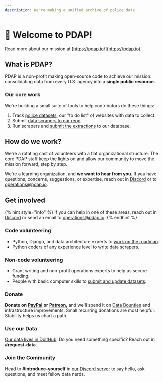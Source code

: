 ```yaml
---
description: We're making a unified archive of police data.
---
```


# 👋 Welcome to PDAP!

Read more about our mission at [https://pdap.io/](https://pdap.io).

## What is PDAP?

PDAP is a non-profit making open-source code to achieve our mission: consolidating data from every U.S. agency into a **single public resource.**

### Our core work

We're building a small suite of tools to help contributors do these things:

1. Track [police datasets](activities/submit-or-update-datasets/what-are-datasets.md), our "to do list" of websites with data to collect.
2. Submit [data scrapers to our repo](https://github.com/Police-Data-Accessibility-Project/PDAP-Scrapers).
3. Run scrapers and [submit the extractions](components/data-intake.md) to our database.

## How do we work?

We're a rotating cast of volunteers with a flat organizational structure. The core PDAP staff keep the lights on and allow our community to move the mission forward, step by step.

We're a learning organization, and **we want to hear from you.** If you have questions, concerns, suggestions, or expertise, reach out in [Discord](https://discord.com/invite/cn2ZpVTdw7) or to [operations@pdap.io](mailto:operations@pdap.io).

## Get involved

{% hint style="info" %}
If you can help in one of these areas, reach out in [Discord](https://discord.gg/wMqex8nKZJ) or send an email to operations@pdap.io.
{% endhint %}

### Code volunteering

* Python, Django, and data architecture experts to [work on the roadmap](https://github.com/orgs/Police-Data-Accessibility-Project/projects/17).
* Python coders of any experience level to [write data scrapers](https://github.com/Police-Data-Accessibility-Project/PDAP-Scrapers/blob/main/CONTRIBUTING.md).

### Non-code volunteering

* Grant writing and non-profit operations experts to help us secure funding.
* People with basic computer skills to [submit and update datasets](activities/submit-or-update-datasets/).

### Donate

**Donate on** [**PayPal**](https://www.paypal.com/biz/fund?id=SLS5DB8SMDC3G) **or** [**Patreon**](https://patreon.com/pdap)**,** and we'll spend it on [Data Bounties](https://docs.pdap.io/updates/blog/may-2021-dolt-bounty) and infrastructure improvements. Small recurring donations are most helpful. Stability helps us chart a path.

### Use our Data

[Our data lives in DoltHub](https://www.dolthub.com/organizations/pdap). Do you need something specific? Reach out in **#request-data**.

### Join the Community

Head to **#introduce-yourself** in [our Discord server](https://discord.gg/cn2ZpVTdw7) to say hello, ask questions, and meet fellow data nerds.
